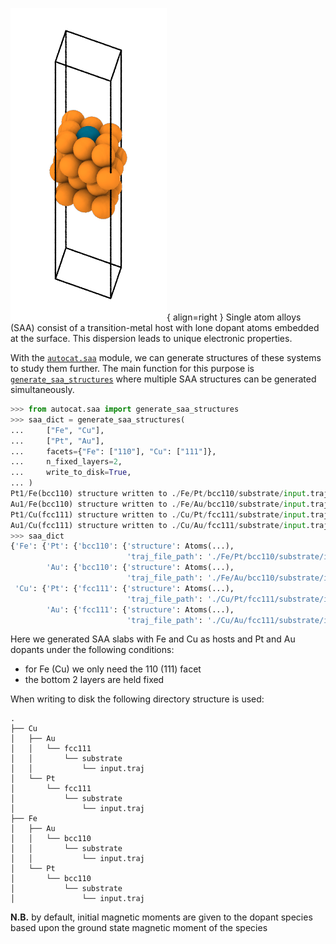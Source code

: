 ![SAA Figure](../../img/struct_gen_figs/saa.png){ align=right }
Single atom alloys (SAA) consist of a transition-metal host 
with lone dopant atoms embedded at the surface. This 
dispersion leads to unique electronic properties.

With the [`autocat.saa`](../../API/Structure_Generation/saa.md) 
module, we can generate structures of these
systems to study them further. The main function for this purpose
is [`generate_saa_structures`](../../API/Structure_Generation/saa.md#autocat.saa.generate_saa_structures) 
where multiple SAA structures can 
be generated simultaneously.

```py
>>> from autocat.saa import generate_saa_structures
>>> saa_dict = generate_saa_structures(
...     ["Fe", "Cu"],
...     ["Pt", "Au"],
...     facets={"Fe": ["110"], "Cu": ["111"]},
...     n_fixed_layers=2,
...     write_to_disk=True,
... )
Pt1/Fe(bcc110) structure written to ./Fe/Pt/bcc110/substrate/input.traj
Au1/Fe(bcc110) structure written to ./Fe/Au/bcc110/substrate/input.traj
Pt1/Cu(fcc111) structure written to ./Cu/Pt/fcc111/substrate/input.traj
Au1/Cu(fcc111) structure written to ./Cu/Au/fcc111/substrate/input.traj
>>> saa_dict
{'Fe': {'Pt': {'bcc110': {'structure': Atoms(...),
                          'traj_file_path': './Fe/Pt/bcc110/substrate/input.traj'}},
        'Au': {'bcc110': {'structure': Atoms(...),
                          'traj_file_path': './Fe/Au/bcc110/substrate/input.traj'}}},
 'Cu': {'Pt': {'fcc111': {'structure': Atoms(...),
                          'traj_file_path': './Cu/Pt/fcc111/substrate/input.traj'}},
        'Au': {'fcc111': {'structure': Atoms(...),
                          'traj_file_path': './Cu/Au/fcc111/substrate/input.traj'}}}}
```
Here we generated SAA slabs with Fe and Cu as hosts and Pt and Au dopants under the following conditions:

- for Fe (Cu) we only need the 110 (111) facet
- the bottom 2 layers are held fixed

When writing to disk the following directory structure is used:
```
.
├── Cu
│   ├── Au
│   │   └── fcc111
│   │       └── substrate
│   │           └── input.traj
│   └── Pt
│       └── fcc111
│           └── substrate
│               └── input.traj
├── Fe
│   ├── Au
│   │   └── bcc110
│   │       └── substrate
│   │           └── input.traj
│   └── Pt
│       └── bcc110
│           └── substrate
│               └── input.traj
```

**N.B.** by default, initial magnetic moments are given to the dopant species based upon
the ground state magnetic moment of the species
